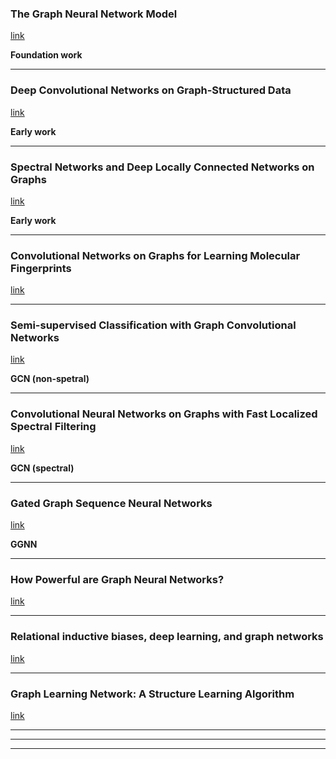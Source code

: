 ### The Graph Neural Network Model
[link](https://repository.hkbu.edu.hk/cgi/viewcontent.cgi?article=1000&context=vprd_ja)

**Foundation work**


<!--- *********************************************************************************************************************************************** --->
--- 

### Deep Convolutional Networks on Graph-Structured Data
[link](https://arxiv.org/pdf/1506.05163.pdf)

**Early work**


<!--- *********************************************************************************************************************************************** --->
--- 

### Spectral Networks and Deep Locally Connected Networks on Graphs
[link](https://arxiv.org/pdf/1312.6203.pdf)

**Early work**


<!--- *********************************************************************************************************************************************** --->
--- 

### Convolutional Networks on Graphs for Learning Molecular Fingerprints
[link](http://papers.nips.cc/paper/5954-convolutional-networks-on-graphs-for-learning-molecular-fingerprints.pdf)


<!--- *********************************************************************************************************************************************** --->
--- 

### Semi-supervised Classification with Graph Convolutional Networks 
[link](https://arxiv.org/pdf/1609.02907.pdf)

**GCN (non-spetral)**


<!--- *********************************************************************************************************************************************** --->
--- 

### Convolutional Neural Networks on Graphs with Fast Localized Spectral Filtering
[link](https://arxiv.org/pdf/1606.09375.pdf)

**GCN (spectral)**


<!--- *********************************************************************************************************************************************** --->
--- 

### Gated Graph Sequence Neural Networks
[link](https://arxiv.org/pdf/1511.05493.pdf)

**GGNN**


<!--- *********************************************************************************************************************************************** --->
--- 

### How Powerful are Graph Neural Networks? 
[link](https://arxiv.org/pdf/1810.00826.pdf)



<!--- *********************************************************************************************************************************************** --->
--- 

### Relational inductive biases, deep learning, and graph networks
[link](https://arxiv.org/pdf/1806.01261.pdf)



<!--- *********************************************************************************************************************************************** --->
--- 

### Graph Learning Network: A Structure Learning Algorithm 
[link](https://openreview.net/pdf?id=HylRk2A5FQ)




<!--- *********************************************************************************************************************************************** --->
--- 




<!--- *********************************************************************************************************************************************** --->
--- 




<!--- *********************************************************************************************************************************************** --->
--- 

